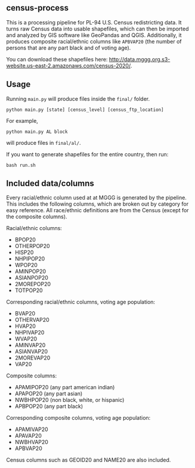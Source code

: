 ## census-process
This is a processing pipeline for PL-94 U.S. Census redistricting data.
It turns raw Census data into usable shapefiles, which can then be imported and analyzed by GIS software like GeoPandas and QGIS.
Additionally, it produces composite racial/ethnic columns like `APBVAP20` (the number of persons that are any part black and of voting age).

You can download these shapefiles here: http://data.mggg.org.s3-website.us-east-2.amazonaws.com/census-2020/.

## Usage
Running `main.py` will produce files inside the `final/` folder.

```
python main.py [state] [census_level] [census_ftp_location]
```

For example, 

```
python main.py AL block
```

will produce files in `final/al/`.

If you want to generate shapefiles for the entire country, then run:
```
bash run.sh
```

## Included data/columns
Every racial/ethnic column used at at MGGG is generated by the pipeline.
This includes the following columns, which are broken out by category for easy reference.
All race/ethnic definitions are from the Census (except for the composite columns).

Racial/ethnic columns:
- BPOP20
- OTHERPOP20
- HISP20
- NHPIPOP20
- WPOP20
- AMINPOP20
- ASIANPOP20
- 2MOREPOP20
- TOTPOP20

Corresponding racial/ethnic columns, voting age population:
- BVAP20
- OTHERVAP20
- HVAP20
- NHPIVAP20
- WVAP20
- AMINVAP20
- ASIANVAP20
- 2MOREVAP20
- VAP20

Composite columns:
- APAMIPOP20 (any part american indian)
- APAPOP20 (any part asian)
- NWBHPOP20 (non black, white, or hispanic)
- APBPOP20 (any part black)

Corresponding composite columns, voting age population:
- APAMIVAP20
- APAVAP20
- NWBHVAP20
- APBVAP20

Census columns such as GEOID20 and NAME20 are also included.
